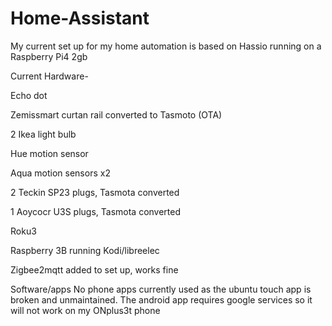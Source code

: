 # Home-Assistant
My current set up for my home automation is based on Hassio running on a Raspberry Pi4 2gb

Current Hardware-

Echo dot 

Zemissmart curtan rail converted to Tasmoto (OTA)

2 Ikea light bulb

Hue motion sensor

Aqua motion sensors x2

2 Teckin SP23 plugs, Tasmota converted

1 Aoycocr U3S plugs, Tasmota converted

Roku3

Raspberry 3B running Kodi/libreelec

Zigbee2mqtt added to set up, works fine

Software/apps
No phone apps currently used as the ubuntu touch app is broken and unmaintained. The android app requires google services so it will not work on my ONplus3t phone
